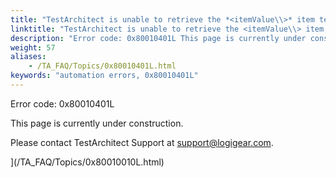```yaml
--- 
title: "TestArchitect is unable to retrieve the *<itemValue\\>* item text in the *<controlName\\>* control, which resides in the *<windowName\\>* window."
linktitle: "TestArchitect is unable to retrieve the <itemValue\\> item text in the <controlName\\> control, which resides in the <windowName\\> window."
description: "Error code: 0x80010401L This page is currently under construction. Please contact TestArchitect Support at support@logigear.com ."
weight: 57
aliases: 
    - /TA_FAQ/Topics/0x80010401L.html
keywords: "automation errors, 0x80010401L"
---
```


Error code: 0x80010401L

This page is currently under construction.

Please contact TestArchitect Support at [support@logigear.com](mailto:support@logigear.com).


](/TA_FAQ/Topics/0x80010010L.html)


